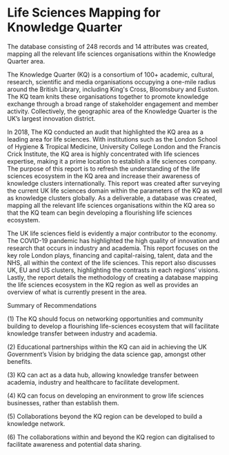 # Life Sciences Mapping for Knowledge Quarter

The database consisting of 248 records and 14 attributes was created, mapping all the relevant life sciences organisations within the Knowledge Quarter area.

The Knowledge Quarter (KQ) is a consortium of 100+ academic, cultural, research, scientific and media organisations occupying a one-mile radius around the British Library, including King's Cross, Bloomsbury and Euston. The KQ team knits these organisations together to promote knowledge exchange through a broad range of stakeholder engagement and member activity. Collectively, the geographic area of the Knowledge Quarter is the UK’s largest innovation district.

In 2018, The KQ conducted an audit that highlighted the KQ area as a leading area for life sciences. With institutions such as the London School of Hygiene & Tropical Medicine, University College London and the Francis Crick Institute, the KQ area is highly concentrated with life sciences expertise, making it a prime location to establish a life sciences company. The purpose of this report is to refresh the understanding of the life sciences ecosystem in the KQ area and increase their awareness of knowledge clusters internationally. This report was created after surveying the current UK life sciences domain within the parameters of the KQ as well as knowledge clusters globally. As a deliverable, a database was created, mapping all the relevant life sciences organisations within the KQ area so that the KQ team can begin developing a flourishing life sciences ecosystem.

The UK life sciences field is evidently a major contributor to the economy. The COVID-19 pandemic has highlighted the high quality of innovation and research that occurs in industry and academia. This report focuses on the key role London plays, financing and capital-raising, talent, data and the NHS, all within the context of the life sciences. This report also discusses UK, EU and US clusters, highlighting the contrasts in each regions’ visions. Lastly, the report details the methodology of creating a database mapping the life sciences ecosystem in the KQ region as well as provides an overview of what is currently present in the area.

Summary of Recommendations

(1) The KQ should focus on networking opportunities and community building to develop a flourishing life-sciences ecosystem that will facilitate knowledge transfer between industry and academia.

(2) Educational partnerships within the KQ can aid in achieving the UK Government’s Vision by bridging the data science gap, amongst other benefits.

(3) KQ can act as a data hub, allowing knowledge transfer between academia, industry and healthcare to facilitate development.

(4) KQ can focus on developing an environment to grow life sciences businesses, rather than establish them.

(5) Collaborations beyond the KQ region can be developed to build a knowledge network.

(6) The collaborations within and beyond the KQ region can digitalised to facilitate awareness
and potential data sharing.
